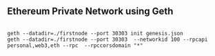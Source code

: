 ## Ethereum Private Network using Geth

```

geth --datadir=./firstnode --port 30303 init genesis.json
geth --datadir=./firstnode --port 30303  --networkid 100 --rpcapi personal,web3,eth --rpc  --rpccorsdomain "*"

```


